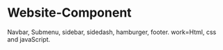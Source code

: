 # Website-Component
Navbar, Submenu, sidebar, sidedash, hamburger, footer.
work=Html, css and javaScript.
